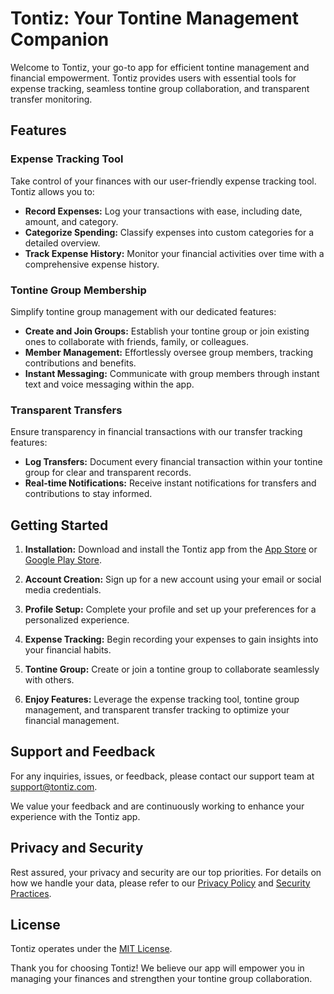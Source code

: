 # Tontiz: Your Tontine Management Companion

Welcome to Tontiz, your go-to app for efficient tontine management and financial empowerment. Tontiz provides users with essential tools for expense tracking, seamless tontine group collaboration, and transparent transfer monitoring.

## Features

### Expense Tracking Tool

Take control of your finances with our user-friendly expense tracking tool. Tontiz allows you to:

- **Record Expenses:** Log your transactions with ease, including date, amount, and category.
- **Categorize Spending:** Classify expenses into custom categories for a detailed overview.
- **Track Expense History:** Monitor your financial activities over time with a comprehensive expense history.

### Tontine Group Membership

Simplify tontine group management with our dedicated features:

- **Create and Join Groups:** Establish your tontine group or join existing ones to collaborate with friends, family, or colleagues.
- **Member Management:** Effortlessly oversee group members, tracking contributions and benefits.
- **Instant Messaging:** Communicate with group members through instant text and voice messaging within the app.

### Transparent Transfers

Ensure transparency in financial transactions with our transfer tracking features:

- **Log Transfers:** Document every financial transaction within your tontine group for clear and transparent records.
- **Real-time Notifications:** Receive instant notifications for transfers and contributions to stay informed.

## Getting Started

1. **Installation:** Download and install the Tontiz app from the [App Store](#) or [Google Play Store](#).

2. **Account Creation:** Sign up for a new account using your email or social media credentials.

3. **Profile Setup:** Complete your profile and set up your preferences for a personalized experience.

4. **Expense Tracking:** Begin recording your expenses to gain insights into your financial habits.

5. **Tontine Group:** Create or join a tontine group to collaborate seamlessly with others.

6. **Enjoy Features:** Leverage the expense tracking tool, tontine group management, and transparent transfer tracking to optimize your financial management.

## Support and Feedback

For any inquiries, issues, or feedback, please contact our support team at [support@tontiz.com](mailto:support@tontiz.com).

We value your feedback and are continuously working to enhance your experience with the Tontiz app.

## Privacy and Security

Rest assured, your privacy and security are our top priorities. For details on how we handle your data, please refer to our [Privacy Policy](privacy.md) and [Security Practices](security.md).

## License

Tontiz operates under the [MIT License](LICENSE.md).

Thank you for choosing Tontiz! We believe our app will empower you in managing your finances and strengthen your tontine group collaboration.
